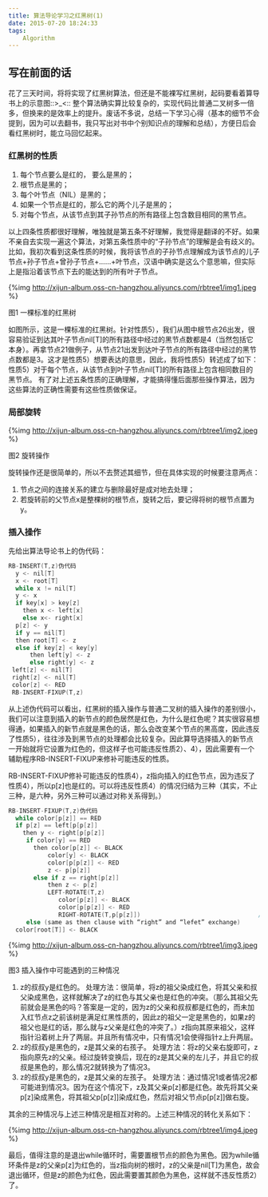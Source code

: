 ```yaml
---
title: 算法导论学习之红黑树(1)
date: 2015-07-20 18:24:33
tags:
	Algorithm
---
```


## 写在前面的话

花了三天时间，将将实现了红黑树算法，但还是不能裸写红黑树，起码要看着算导书上的示意图::>_<:: 整个算法确实算比较复杂的，实现代码比普通二叉树多一倍多，但换来的是效率上的提升。废话不多说，总结一下学习心得（基本的细节不会提到，因为可以去翻书，我只写出对书中个别知识点的理解和总结），方便日后会看红黑树时，能立马回忆起来。

<!-- more -->

### 红黑树的性质

1. 每个节点要么是红的， 要么是黑的；
2. 根节点是黑的；
3. 每个叶节点（NIL）是黑的；
4. 如果一个节点是红的，那么它的两个儿子是黑的；
5. 对每个节点，从该节点到其子孙节点的所有路径上包含数目相同的黑节点。


以上四条性质都很好理解，唯独就是第五条不好理解，我觉得是翻译的不好。如果不亲自去实现一遍这个算法，对第五条性质中的“子孙节点”的理解是会有歧义的。比如，我初次看到这条性质的时候，我将该节点的子孙节点理解成为该节点的儿子节点+孙子节点+曾孙子节点+……+叶节点，汉语中确实是这么个意思嘛，但实际上是指沿着该节点下去的能达到的所有叶子节点。

{%img http://xijun-album.oss-cn-hangzhou.aliyuncs.com/rbtree1/img1.jpeg %}

图1 一棵标准的红黑树

如图所示，这是一棵标准的红黑树。针对性质5），我们从图中根节点26出发，很容易验证到达其叶子节点nil[T]的所有路径中经过的黑节点数都是4（当然包括它本身）。再拿节点21做例子，从节点21出发到达叶子节点的所有路径中经过的黑节点数都是3。这才是性质5）想要表达的意思，因此，我将性质5）转述成了如下：
性质5）对于每个节点，从该节点到叶子节点nil[T]的所有路径上包含相同数目的黑节点。
有了对上述五条性质的正确理解，才能搞得懂后面那些操作算法，因为这些算法的正确性需要有这些性质做保证。

### 局部旋转

{%img http://xijun-album.oss-cn-hangzhou.aliyuncs.com/rbtree1/img2.jpeg %}

图2 旋转操作

旋转操作还是很简单的，所以不去赘述其细节，但在具体实现的时候要注意两点：

1. 节点之间的连接关系的建立与删除最好是成对地去处理；
2. 若旋转前的父节点x是整棵树的根节点，旋转之后，要记得将树的根节点置为y。

### 插入操作

先给出算法导论书上的伪代码：

```c
RB-INSERT(T,z)伪代码
  y <- nil[T]
  x <- root[T]
  while x != nil[T]
  y <- x
  if key[x] > key[z]
    then x <- left[x]
    else x<- right[x]
  p[z] <- y
  if y == nil[T]
  then root[T] <- z
  else if key[z] < key[y]
      then left[y] <- z
      else right[y] <- z
 left[z] <- nil[T]
 right[z] <- nil[T]
 color[z] <- RED
 RB-INSERT-FIXUP(T,z)
 ```

从上述伪代码可以看出，红黑树的插入操作与普通二叉树的插入操作的差别很小，我们可以注意到插入的新节点的颜色居然是红色，为什么是红色呢？其实很容易想得通，如果插入的新节点就是黑色的话，那么会改变某个节点的黑高度，因此违反了性质5），往往涉及到黑节点的处理都会比较复杂。因此算导选择插入的新节点一开始就将它设置为红色的，但这样子也可能违反性质2）、4），因此需要有一个辅助程序RB-INSERT-FIXUP来修补可能违反的性质。

RB-INSERT-FIXUP修补可能违反的性质4），z指向插入的红色节点，因为违反了性质4），所以p[z]也是红的。可以将违反性质4）的情况归结为三种（其实，不止三种，是六种，另外三种可以通过对称关系得到。）

```c
RB-INSERT-FIXUP(T,z)伪代码
  while color[p[z]] == RED
  if p[z] == left[p[p[z]]
    then y <- right[p[p[z]]
     if color[y] == RED                                                    //case1
       then color[p[z]] <- BLACK                                           //case1
           color[y] <- BLACK                                             //case1
           color[p[p[z]] <- RED                                            //case1
           z <- p[p[z]]                                                    //case1
       else if z == right[p[z]]                                               //case2
           then z <- p[z]                                                 //case2
           LEFT-ROTATE(T,z)                                            //case2
              color[p[z]] <- BLACK                                      //case 3
              color[p[p[z]] <- RED                                       //case 3
              RIGHT-ROTATE(T,p[p[z]])                                 //case 3
     else (same as then clause with “right” and “lefet” exchange)
  color[root[T]] <- BLACK
```

{%img http://xijun-album.oss-cn-hangzhou.aliyuncs.com/rbtree1/img3.jpeg %}

图3 插入操作中可能遇到的三种情况

1. z的叔叔y是红色的。
处理方法：很简单，将z的祖父染成红色，将其父亲和叔父染成黑色，这样就解决了z的红色与其父亲也是红色的冲突。（那么其祖父先前就会是黑色的吗？答案是一定的，因为z的父亲和叔叔都是红色的，而未加入红节点z之前该树是满足红黑性质的，因此z的祖父一定是黑色的，如果z的祖父也是红的话，那么就与z父亲是红色的冲突了。）z指向其原来祖父，这样指针沿着树上升了两层。并且所有情况中，只有情况1会使得指针z上升两层。
2. z的叔叔y是黑色的，z是其父亲的右孩子。
处理方法：将z的父亲右旋即可，z指向原先z的父亲。经过旋转变换后，现在的z是其父亲的左儿子，并且它的叔叔是黑色的，那么情况2就转换为了情况3。
3. z的叔叔y是黑色的，z是其父亲的左孩子。
处理方法：通过情况1或者情况2都可能进到情况3。因为在这个情况下，z及其父亲p[z]都是红色。故先将其父亲p[z]染成黑色，将其祖父p[p[z]]染成红色，然后对祖父节点p[p[z]]做右旋。

其余的三种情况与上述三种情况是相互对称的。上述三种情况的转化关系如下：

{%img http://xijun-album.oss-cn-hangzhou.aliyuncs.com/rbtree1/img4.jpeg %}

最后，值得注意的是退出while循环时，需要置根节点的颜色为黑色。因为while循环条件是z的父亲p[z]为红色的，当z指向树的根时，z的父亲是nil[T]为黑色，故会退出循环，但是z的颜色为红色，因此需要置其颜色为黑色，这样就不违反性质2）了。

